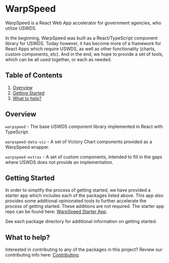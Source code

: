 # WarpSpeed

WarpSpeed is a React Web App accelerator for government agencies, who utilize USWDS.

In the beginning, WarpSpeed was built as a React/TypeScript component library for USWDS. Today however, it has become more of a framework for React Apps which require USWDS, as well as other functionality (charts, custom components, etc). And in the end, we hope to provide a set of tools, which can be all used together, or each as needed.

## Table of Contents

1. [Overview](#overview)
2. [Getting Started](#getting-started)
3. [What to help?](#contributing)

## Overview

`warpspeed` - The base USWDS component library implemented in React with TypeScript.

`warpspeed-data-viz` - A set of Victory Chart components provided as a WarpSpeed wrapper.

`warpspeed-extras` - A set of custom components, intended to fill in the gaps where USWDS does not provide an implementation.

## Getting Started

In order to simplify the process of getting started, we have provided a starter app which includes each of the packages listed above. This app also provides some additional opinionated tools to further accelerate the process of getting started. These additions are not required. The starter app repo can be found here: [WarpSpeed Starter App](https://github.com/MetroStar/warpspeed-starter-app).

See each package directory for additional information on getting started.

## What to help?

Interested in contributing to any of the packages in this project? Review our contributing info here: [Contributing](https://github.com/MetroStar/warpspeed/blob/main/CONTRIBUTING.md).
